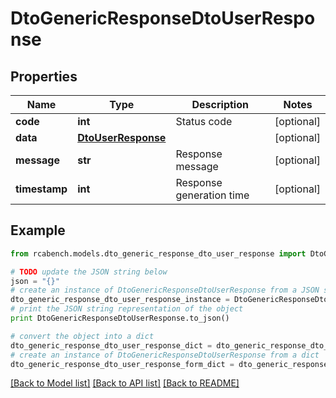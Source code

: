 # DtoGenericResponseDtoUserResponse


## Properties

Name | Type | Description | Notes
------------ | ------------- | ------------- | -------------
**code** | **int** | Status code | [optional] 
**data** | [**DtoUserResponse**](DtoUserResponse.md) |  | [optional] 
**message** | **str** | Response message | [optional] 
**timestamp** | **int** | Response generation time | [optional] 

## Example

```python
from rcabench.models.dto_generic_response_dto_user_response import DtoGenericResponseDtoUserResponse

# TODO update the JSON string below
json = "{}"
# create an instance of DtoGenericResponseDtoUserResponse from a JSON string
dto_generic_response_dto_user_response_instance = DtoGenericResponseDtoUserResponse.from_json(json)
# print the JSON string representation of the object
print DtoGenericResponseDtoUserResponse.to_json()

# convert the object into a dict
dto_generic_response_dto_user_response_dict = dto_generic_response_dto_user_response_instance.to_dict()
# create an instance of DtoGenericResponseDtoUserResponse from a dict
dto_generic_response_dto_user_response_form_dict = dto_generic_response_dto_user_response.from_dict(dto_generic_response_dto_user_response_dict)
```
[[Back to Model list]](../README.md#documentation-for-models) [[Back to API list]](../README.md#documentation-for-api-endpoints) [[Back to README]](../README.md)



